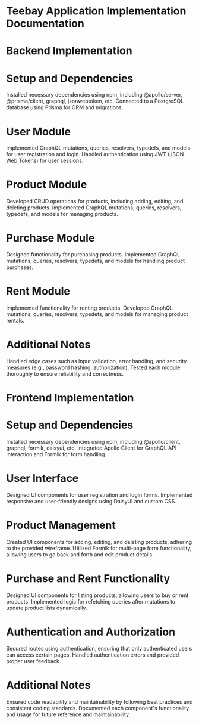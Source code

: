 # Teebay Application Implementation Documentation
# Backend Implementation
# Setup and Dependencies
Installed necessary dependencies using npm, including @apollo/server, @prisma/client, graphql, jsonwebtoken, etc.
Connected to a PostgreSQL database using Prisma for ORM and migrations.
# User Module
Implemented GraphQL mutations, queries, resolvers, typedefs, and models for user registration and login.
Handled authentication using JWT (JSON Web Tokens) for user sessions.
# Product Module
Developed CRUD operations for products, including adding, editing, and deleting products.
Implemented GraphQL mutations, queries, resolvers, typedefs, and models for managing products.
# Purchase Module
Designed functionality for purchasing products.
Implemented GraphQL mutations, queries, resolvers, typedefs, and models for handling product purchases.
# Rent Module
Implemented functionality for renting products.
Developed GraphQL mutations, queries, resolvers, typedefs, and models for managing product rentals.
# Additional Notes
Handled edge cases such as input validation, error handling, and security measures (e.g., password hashing, authorization).
Tested each module thoroughly to ensure reliability and correctness.
# Frontend Implementation
# Setup and Dependencies
Installed necessary dependencies using npm, including @apollo/client, graphql, formik, daisyui, etc.
Integrated Apollo Client for GraphQL API interaction and Formik for form handling.
# User Interface
Designed UI components for user registration and login forms.
Implemented responsive and user-friendly designs using DaisyUI and custom CSS.
# Product Management
Created UI components for adding, editing, and deleting products, adhering to the provided wireframe.
Utilized Formik for multi-page form functionality, allowing users to go back and forth and edit product details.
# Purchase and Rent Functionality
Designed UI components for listing products, allowing users to buy or rent products.
Implemented logic for refetching queries after mutations to update product lists dynamically.
# Authentication and Authorization
Secured routes using authentication, ensuring that only authenticated users can access certain pages.
Handled authentication errors and provided proper user feedback.
# Additional Notes
Ensured code readability and maintainability by following best practices and consistent coding standards.
Documented each component's functionality and usage for future reference and maintainability.
